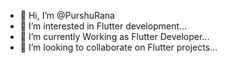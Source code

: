 - 👋 Hi, I’m @PurshuRana
- 👀 I’m interested in Flutter development...
- 🌱 I’m currently Working as Flutter Developer...
- 💞️ I’m looking to collaborate on Flutter projects...

<!---
PurshuRana/PurshuRana is a ✨ special ✨ repository because its `README.md` (this file) appears on your GitHub profile.
You can click the Preview link to take a look at your changes.
--->
